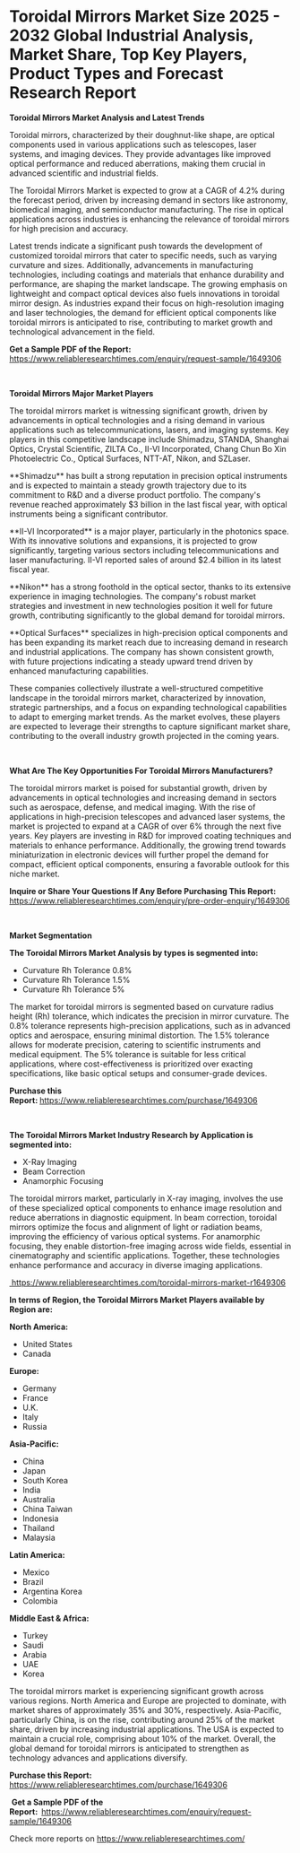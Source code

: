 <p><h1>Toroidal Mirrors Market Size 2025 - 2032 Global Industrial Analysis, Market Share, Top Key Players, Product Types and Forecast Research Report</h1></p><p><strong>Toroidal Mirrors Market Analysis and Latest Trends</strong></p>
<p><p>Toroidal mirrors, characterized by their doughnut-like shape, are optical components used in various applications such as telescopes, laser systems, and imaging devices. They provide advantages like improved optical performance and reduced aberrations, making them crucial in advanced scientific and industrial fields.</p><p>The Toroidal Mirrors Market is expected to grow at a CAGR of 4.2% during the forecast period, driven by increasing demand in sectors like astronomy, biomedical imaging, and semiconductor manufacturing. The rise in optical applications across industries is enhancing the relevance of toroidal mirrors for high precision and accuracy. </p><p>Latest trends indicate a significant push towards the development of customized toroidal mirrors that cater to specific needs, such as varying curvature and sizes. Additionally, advancements in manufacturing technologies, including coatings and materials that enhance durability and performance, are shaping the market landscape. The growing emphasis on lightweight and compact optical devices also fuels innovations in toroidal mirror design. As industries expand their focus on high-resolution imaging and laser technologies, the demand for efficient optical components like toroidal mirrors is anticipated to rise, contributing to market growth and technological advancement in the field.</p></p>
<p><strong>Get a Sample PDF of the Report:&nbsp;</strong> <a href="https://www.reliableresearchtimes.com/enquiry/request-sample/1649306?utm_campaign=3565&utm_medium=2&utm_source=Github&utm_content=ia&utm_term=06042025&utm_id=toroidal-mirrors">https://www.reliableresearchtimes.com/enquiry/request-sample/1649306</a></p>
<p>&nbsp;</p>
<p><strong>Toroidal Mirrors Major Market Players</strong></p>
<p><p>The toroidal mirrors market is witnessing significant growth, driven by advancements in optical technologies and a rising demand in various applications such as telecommunications, lasers, and imaging systems. Key players in this competitive landscape include Shimadzu, STANDA, Shanghai Optics, Crystal Scientific, ZILTA Co., II-VI Incorporated, Chang Chun Bo Xin Photoelectric Co., Optical Surfaces, NTT-AT, Nikon, and SZLaser.</p><p>**Shimadzu** has built a strong reputation in precision optical instruments and is expected to maintain a steady growth trajectory due to its commitment to R&D and a diverse product portfolio. The company's revenue reached approximately $3 billion in the last fiscal year, with optical instruments being a significant contributor.</p><p>**II-VI Incorporated** is a major player, particularly in the photonics space. With its innovative solutions and expansions, it is projected to grow significantly, targeting various sectors including telecommunications and laser manufacturing. II-VI reported sales of around $2.4 billion in its latest fiscal year.</p><p>**Nikon** has a strong foothold in the optical sector, thanks to its extensive experience in imaging technologies. The company's robust market strategies and investment in new technologies position it well for future growth, contributing significantly to the global demand for toroidal mirrors.</p><p>**Optical Surfaces** specializes in high-precision optical components and has been expanding its market reach due to increasing demand in research and industrial applications. The company has shown consistent growth, with future projections indicating a steady upward trend driven by enhanced manufacturing capabilities.</p><p>These companies collectively illustrate a well-structured competitive landscape in the toroidal mirrors market, characterized by innovation, strategic partnerships, and a focus on expanding technological capabilities to adapt to emerging market trends. As the market evolves, these players are expected to leverage their strengths to capture significant market share, contributing to the overall industry growth projected in the coming years.</p></p>
<p>&nbsp;</p>
<p><strong>What Are The Key Opportunities For Toroidal Mirrors Manufacturers?</strong></p>
<p><p>The toroidal mirrors market is poised for substantial growth, driven by advancements in optical technologies and increasing demand in sectors such as aerospace, defense, and medical imaging. With the rise of applications in high-precision telescopes and advanced laser systems, the market is projected to expand at a CAGR of over 6% through the next five years. Key players are investing in R&D for improved coating techniques and materials to enhance performance. Additionally, the growing trend towards miniaturization in electronic devices will further propel the demand for compact, efficient optical components, ensuring a favorable outlook for this niche market.</p></p>
<p><strong>Inquire or Share Your Questions If Any Before Purchasing This Report:</strong> <a href="https://www.reliableresearchtimes.com/enquiry/pre-order-enquiry/1649306?utm_campaign=3565&utm_medium=2&utm_source=Github&utm_content=ia&utm_term=06042025&utm_id=toroidal-mirrors">https://www.reliableresearchtimes.com/enquiry/pre-order-enquiry/1649306</a></p>
<p>&nbsp;</p>
<p><strong>Market Segmentation</strong></p>
<p><strong>The Toroidal Mirrors Market Analysis by types is segmented into:</strong></p>
<p><ul><li>Curvature Rh Tolerance 0.8%</li><li>Curvature Rh Tolerance 1.5%</li><li>Curvature Rh Tolerance 5%</li></ul></p>
<p><p>The market for toroidal mirrors is segmented based on curvature radius height (Rh) tolerance, which indicates the precision in mirror curvature. The 0.8% tolerance represents high-precision applications, such as in advanced optics and aerospace, ensuring minimal distortion. The 1.5% tolerance allows for moderate precision, catering to scientific instruments and medical equipment. The 5% tolerance is suitable for less critical applications, where cost-effectiveness is prioritized over exacting specifications, like basic optical setups and consumer-grade devices.</p></p>
<p><strong>Purchase this Report:&nbsp;</strong><a href="https://www.reliableresearchtimes.com/purchase/1649306?utm_campaign=3565&utm_medium=2&utm_source=Github&utm_content=ia&utm_term=06042025&utm_id=toroidal-mirrors">https://www.reliableresearchtimes.com/purchase/1649306</a></p>
<p>&nbsp;</p>
<p><strong>The Toroidal Mirrors Market Industry Research by Application is segmented into:</strong></p>
<p><ul><li>X-Ray Imaging</li><li>Beam Correction</li><li>Anamorphic Focusing</li></ul></p>
<p><p>The toroidal mirrors market, particularly in X-ray imaging, involves the use of these specialized optical components to enhance image resolution and reduce aberrations in diagnostic equipment. In beam correction, toroidal mirrors optimize the focus and alignment of light or radiation beams, improving the efficiency of various optical systems. For anamorphic focusing, they enable distortion-free imaging across wide fields, essential in cinematography and scientific applications. Together, these technologies enhance performance and accuracy in diverse imaging applications.</p></p>
<p><a href="https://www.reliableresearchtimes.com/toroidal-mirrors-market-r1649306?utm_campaign=3565&utm_medium=2&utm_source=Github&utm_content=ia&utm_term=06042025&utm_id=toroidal-mirrors">&nbsp;https://www.reliableresearchtimes.com/toroidal-mirrors-market-r1649306</a></p>
<p><strong>In terms of Region, the Toroidal Mirrors Market Players available by Region are:</strong></p>
<p>
    <p> <strong> North America: </strong>
        <ul>
            <li>United States</li>
            <li>Canada</li>
        </ul>
        </p> 
    <p> <strong> Europe: </strong>
        <ul>
            <li>Germany</li>
            <li>France</li>
            <li>U.K.</li>
            <li>Italy</li>
            <li>Russia</li>
        </ul>
        </p> 
    <p> <strong> Asia-Pacific: </strong>
        <ul>
            <li>China</li>
            <li>Japan</li>
            <li>South Korea</li>
            <li>India</li>
            <li>Australia</li>
            <li>China Taiwan</li>
            <li>Indonesia</li>
            <li>Thailand</li>
            <li>Malaysia</li>
        </ul>
        </p> 
    <p> <strong> Latin America: </strong>
        <ul>
            <li>Mexico</li>
            <li>Brazil</li>
            <li>Argentina Korea</li>
            <li>Colombia</li>
        </ul>
        </p> 
    <p> <strong> Middle East & Africa: </strong>
        <ul>
            <li>Turkey</li>
            <li>Saudi</li>
            <li>Arabia</li>
            <li>UAE</li>
            <li>Korea</li>
        </ul>
    </p>
    </p>
<p><p>The toroidal mirrors market is experiencing significant growth across various regions. North America and Europe are projected to dominate, with market shares of approximately 35% and 30%, respectively. Asia-Pacific, particularly China, is on the rise, contributing around 25% of the market share, driven by increasing industrial applications. The USA is expected to maintain a crucial role, comprising about 10% of the market. Overall, the global demand for toroidal mirrors is anticipated to strengthen as technology advances and applications diversify.</p></p>
<p><strong>Purchase this Report: </strong><a href="https://www.reliableresearchtimes.com/purchase/1649306?utm_campaign=3565&utm_medium=2&utm_source=Github&utm_content=ia&utm_term=06042025&utm_id=toroidal-mirrors">https://www.reliableresearchtimes.com/purchase/1649306</a></p>
<p>&nbsp;<strong>Get a Sample PDF of the Report:&nbsp;&nbsp;</strong><a href="https://www.reliableresearchtimes.com/enquiry/request-sample/1649306?utm_campaign=3565&utm_medium=2&utm_source=Github&utm_content=ia&utm_term=06042025&utm_id=toroidal-mirrors">https://www.reliableresearchtimes.com/enquiry/request-sample/1649306</a></p>
<p><strong></strong></p>
<p>Check more reports on <a href="https://www.reliableresearchtimes.com/?utm_campaign=3565&utm_medium=2&utm_source=Github&utm_content=ia&utm_term=06042025&utm_id=toroidal-mirrors">https://www.reliableresearchtimes.com/</a></p>